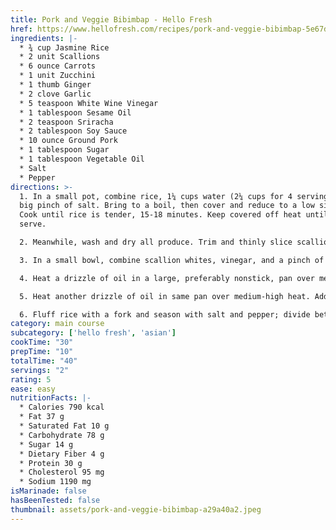 ```yaml
---
title: Pork and Veggie Bibimbap - Hello Fresh
href: https://www.hellofresh.com/recipes/pork-and-veggie-bibimbap-5e67d7511082fd2292725cfc
ingredients: |-
  * ¾ cup Jasmine Rice
  * 2 unit Scallions
  * 6 ounce Carrots
  * 1 unit Zucchini
  * 1 thumb Ginger
  * 2 clove Garlic
  * 5 teaspoon White Wine Vinegar
  * 1 tablespoon Sesame Oil
  * 2 teaspoon Sriracha
  * 2 tablespoon Soy Sauce
  * 10 ounce Ground Pork
  * 1 tablespoon Sugar
  * 1 tablespoon Vegetable Oil
  * Salt
  * Pepper
directions: >-
  1. In a small pot, combine rice, 1¼ cups water (2¼ cups for 4 servings), and a
  big pinch of salt. Bring to a boil, then cover and reduce to a low simmer.
  Cook until rice is tender, 15-18 minutes. Keep covered off heat until ready to
  serve.

  2. Meanwhile, wash and dry all produce. Trim and thinly slice scallions, separating whites from greens. Trim and peel carrots. Using a peeler, shave carrots lengthwise into ribbons, rotating as you go. Trim and halve zucchini lengthwise; thinly slice crosswise into half-moons. Peel and mince ginger. Mince garlic.

  3. In a small bowl, combine scallion whites, vinegar, and a pinch of salt. Set aside to marinate, stirring occasionally, until ready to serve. In a separate small bowl, combine sesame oil, half the soy sauce (you’ll use the rest later), 1 TBSP sugar (2 TBSP for 4 servings), and up to half the sriracha to taste. Stir until sugar has dissolved.

  4. Heat a drizzle of oil in a large, preferably nonstick, pan over medium high heat. Add carrots; season with salt and pepper. Cook, stirring, until slightly softened, 3-4 minutes. Remove from pan and set aside. Add another drizzle of oil to pan. Add zucchini; season with salt and pepper. Cook until browned and tender, 3-5 minutes per side. Remove from pan and set aside with carrots.

  5. Heat another drizzle of oil in same pan over medium-high heat. Add pork, ginger, and garlic. Cook, breaking up meat into pieces, until pork is browned and cooked through, 4-6 minutes. Add remaining soy sauce and cook, stirring, until liquid has mostly evaporated, 1-2 minutes. Season with salt and pepper.

  6. Fluff rice with a fork and season with salt and pepper; divide between bowls. Arrange pork and veggies on top. Top with pickled scallion whites (and pickling liquid). Drizzle with sauce and remaining sriracha to taste. Sprinkle with scallion greens and serve.
category: main course
subcategory: ['hello fresh', 'asian']
cookTime: "30"
prepTime: "10"
totalTime: "40"
servings: "2"
rating: 5
ease: easy
nutritionFacts: |-
  * Calories 790 kcal
  * Fat 37 g
  * Saturated Fat 10 g
  * Carbohydrate 78 g
  * Sugar 14 g
  * Dietary Fiber 4 g
  * Protein 30 g
  * Cholesterol 95 mg
  * Sodium 1190 mg
isMarinade: false
hasBeenTested: false
thumbnail: assets/pork-and-veggie-bibimbap-a29a40a2.jpeg
---
```

